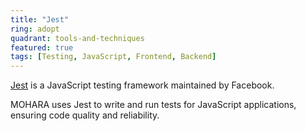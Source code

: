 ```yaml
---
title: "Jest"
ring: adopt
quadrant: tools-and-techniques
featured: true
tags: [Testing, JavaScript, Frontend, Backend]
---
```


[Jest](https://jestjs.io/) is a JavaScript testing framework maintained by Facebook.

MOHARA uses Jest to write and run tests for JavaScript applications, ensuring code quality and reliability.
